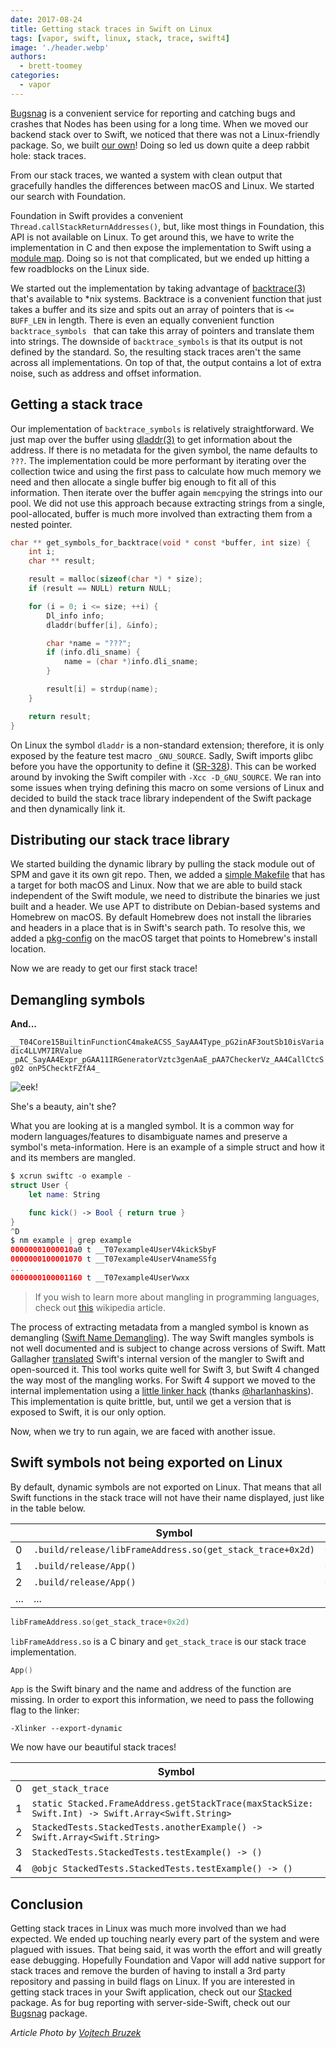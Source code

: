 ```yaml
---
date: 2017-08-24
title: Getting stack traces in Swift on Linux
tags: [vapor, swift, linux, stack, trace, swift4]
image: './header.webp'
authors:
  - brett-toomey
categories:
  - vapor
---
```


[Bugsnag](https://www.bugsnag.com) is a convenient service for reporting and catching bugs and crashes that Nodes has been using for a long time. When we moved our backend stack over to Swift, we noticed that there was not a Linux-friendly package. So, we built [our own](https://github.com/nodes-vapor/bugsnag)! Doing so led us down quite a deep rabbit hole: stack traces.

From our stack traces, we wanted a system with clean output that gracefully handles the differences between macOS and Linux. We started our search with Foundation.

Foundation in Swift provides a convenient `Thread.callStackReturnAddresses()`, but, like most things in Foundation, this API is not available on Linux. To get around this, we have to write the implementation in C and then expose the implementation to Swift using a [module map](https://clang.llvm.org/docs/Modules.html). Doing so is not that complicated, but we ended up hitting a few roadblocks on the Linux side.

We started out the implementation by taking advantage of [backtrace(3)](http://man7.org/linux/man-pages/man3/backtrace.3.html) that's available to \*nix systems. Backtrace is a convenient function that just takes a buffer and its size and spits out an array of pointers that is `<= BUFF_LEN` in length. There is even an equally convenient function `backtrace_symbols ` that can take this array of pointers and translate them into strings. The downside of `backtrace_symbols` is that its output is not defined by the standard. So, the resulting stack traces aren't the same across all implementations. On top of that, the output contains a lot of extra noise, such as address and offset information.

## Getting a stack trace

Our implementation of `backtrace_symbols` is relatively straightforward. We just map over the buffer using [dladdr(3)](http://man7.org/linux/man-pages/man3/dladdr.3.html) to get information about the address. If there is no metadata for the given symbol, the name defaults to `???`. The implementation could be more performant by iterating over the collection twice and using the first pass to calculate how much memory we need and then allocate a single buffer big enough to fit all of this information. Then iterate over the buffer again `memcpy`ing the strings into our pool. We did not use this approach because extracting strings from a single, pool-allocated, buffer is much more involved than extracting them from a nested pointer.

```c
char ** get_symbols_for_backtrace(void * const *buffer, int size) {
    int i;
    char ** result;

    result = malloc(sizeof(char *) * size);
    if (result == NULL) return NULL;

    for (i = 0; i <= size; ++i) {
        Dl_info info;
        dladdr(buffer[i], &info);

        char *name = "???";
        if (info.dli_sname) {
            name = (char *)info.dli_sname;
        }

        result[i] = strdup(name);
    }

    return result;
}
```

On Linux the symbol `dladdr` is a non-standard extension; therefore, it is only exposed by the feature test macro `_GNU_SOURCE`. Sadly, Swift imports glibc before you have the opportunity to define it ([SR-328](https://bugs.swift.org/browse/SR-328)). This can be worked around by invoking the Swift compiler with `-Xcc -D_GNU_SOURCE`. We ran into some issues when trying defining this macro on some versions of Linux and decided to build the stack trace library independent of the Swift package and then dynamically link it.

## Distributing our stack trace library

We started building the dynamic library by pulling the stack module out of SPM and gave it its own git repo. Then, we added a [simple Makefile](https://github.com/nodes-vapor/stack/blob/master/Makefile) that has a target for both macOS and Linux. Now that we are able to build stack independent of the Swift module, we need to distribute the binaries we just built and a header. We use APT to distribute on Debian-based systems and Homebrew on macOS. By default Homebrew does not install the libraries and headers in a place that is in Swift's search path. To resolve this, we added a [pkg-config](https://en.wikipedia.org/wiki/Pkg-config) on the macOS target that points to Homebrew's install location.

Now we are ready to get our first stack trace!

## Demangling symbols

**And...**

`__T04Core15BuiltinFunctionC4makeACSS_SayAA4Type_pG2inAF3outSb10isVariadic4LLVM7IRValue _pAC_SayAA4Expr_pGAA11IRGeneratorVztc3genAaE_pAA7CheckerVz_AA4CallCtcSg02 onP5ChecktFZfA4_`

![eek!](https://www.filepicker.io/api/file/P0yc1BheSwgKi6GE6Iys)

She's a beauty, ain't she?

What you are looking at is a mangled symbol. It is a common way for modern languages/features to disambiguate names and preserve a symbol's meta-information. Here is an example of a simple struct and how it and its members are mangled.

```swift
$ xcrun swiftc -o example -
struct User {
	let name: String

	func kick() -> Bool { return true }
}
^D
$ nm example | grep example
00000001000010a0 t __T07example4UserV4kickSbyF
0000000100001070 t __T07example4UserV4nameSSfg
...
0000000100001160 t __T07example4UserVwxx
```

> If you wish to learn more about mangling in programming languages, check out [this](https://en.wikipedia.org/wiki/Name_mangling) wikipedia article.

The process of extracting metadata from a mangled symbol is known as demangling ([Swift Name Demangling](https://mikeash.com/pyblog/friday-qa-2014-08-15-swift-name-mangling.html)). The way Swift mangles symbols is not well documented and is subject to change across versions of Swift. Matt Gallagher [translated](https://github.com/mattgallagher/CwlDemangle) Swift's internal version of the mangler to Swift and open-sourced it. This tool works quite well for Swift 3, but Swift 4 changed the way most of the mangling works. For Swift 4 support we moved to the internal implementation using a [little linker hack](https://github.com/nodes-vapor/stacked/pull/12) (thanks [@harlanhaskins](https://twitter.com/harlanhaskins)). This implementation is quite brittle, but, until we get a version that is exposed to Swift, it is our only option.

Now, when we try to run again, we are faced with another issue.

## Swift symbols not being exported on Linux

By default, dynamic symbols are not exported on Linux. That means that all Swift functions in the stack trace will not have their name displayed, just like in the table below.

|     | Symbol                                                    | Address          |
| --- | --------------------------------------------------------- | ---------------- |
| 0   | `.build/release/libFrameAddress.so(get_stack_trace+0x2d)` | `0x7f03ad5ca6ad` |
| 1   | `.build/release/App()`                                    | `0x7f17b0`       |
| 2   | `.build/release/App()`                                    | `0x7fb3fa`       |
| ... | ...                                                       | ...              |

```c
libFrameAddress.so(get_stack_trace+0x2d)
```

`libFrameAddress.so` is a C binary and `get_stack_trace` is our stack trace implementation.

```c
App()
```

`App` is the Swift binary and the name and address of the function are missing. In order to export this information, we need to pass the following flag to the linker:

`-Xlinker --export-dynamic`

We now have our beautiful stack traces!

|     | Symbol                                                                                            |
| --- | ------------------------------------------------------------------------------------------------- |
| 0   | `get_stack_trace`                                                                                 |
| 1   | `static Stacked.FrameAddress.getStackTrace(maxStackSize: Swift.Int) -> Swift.Array<Swift.String>` |
| 2   | `StackedTests.StackedTests.anotherExample() -> Swift.Array<Swift.String>`                         |
| 3   | `StackedTests.StackedTests.testExample() -> ()`                                                   |
| 4   | `@objc StackedTests.StackedTests.testExample() -> ()`                                             |

## Conclusion

Getting stack traces in Linux was much more involved than we had expected. We ended up touching nearly every part of the system and were plagued with issues. That being said, it was worth the effort and will greatly ease debugging. Hopefully Foundation and Vapor will add native support for stack traces and remove the burden of having to install a 3rd party repository and passing in build flags on Linux. If you are interested in getting stack traces in your Swift application, check out our [Stacked](https://github.com/nodes-vapor/stacked) package. As for bug reporting with server-side-Swift, check out our [Bugsnag](https://github.com/nodes-vapor/bugsnag) package.

_Article Photo by [Vojtech Bruzek](https://unsplash.com/photos/Jb1ca3NO2f0)_
